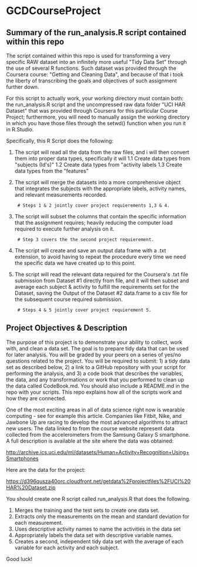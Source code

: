 GCDCourseProject
================
## Summary of the run_analysis.R script contained within this repo
The script contained within this repo is used for transforming a very specific RAW dataset into an infinitely more useful "Tidy Data Set" through the use of several R functions. Such dataset was provided through the Coursera course: "Getting and Cleaning Data", and because of that i took the liberty of transcribing the goals and objectives of such assignment further down.

For this script to actually work, your working directory must contain both: the run_analysis.R script and the uncompressed raw data folder "UCI HAR Dataset" that was provided through Coursera for this particular Course Project; furthermore, you will need to manually assign the working directory in which you have those files through the setwd() function when you run it in R.Studio.

Specifically, this R Script does the following:
1. The script will read all the data from the raw files, and i will then convert them into proper data types, specifically it will
        1.1 Create data types from "subjects (Id's)"
        1.2 Create data types from "activity labels
        1.3 Create data types from the "features"
        
2. The script will merge the datasets into a more comprehensive object that integrates the subjects with the appropriate labels, activity names, and relevant measurements recorded.

        # Steps 1 & 2 jointly cover project requierements 1,3 & 4.
        
3. The script will subset the columns that contain the specific information that the assignment requires; heavily reducing the computer load required to execute further analysis on it.
        
        # Step 3 covers the the second project requierement.

4. The script will create and save an output data frame with a .txt extension, to avoid having to repeat the procedure every time we need the specific data we have created up to this point.

5. The script will read the relevant data required for the Coursera's .txt file submission from Dataset #1 directly from file, and it will then subset and average each subject & activity to fulfill the requirements set for the  Dataset, saving the Output of the Dataset #2 data.frame to a csv file for the subsequent course required submission.
        
        # Steps 4 & 5 jointly cover project requierement 5.


## Project Objectives & Description

The purpose of this project is to demonstrate your ability to collect, work with, and clean a data set. The goal is to prepare tidy data that can be used for later analysis. You will be graded by your peers on a series of yes/no questions related to the project. You will be required to submit: 1) a tidy data set as described below, 2) a link to a GitHub repository with your script for performing the analysis, and 3) a code book that describes the variables, the data, and any transformations or work that you performed to clean up the data called CodeBook.md. You should also include a README.md in the repo with your scripts. This repo explains how all of the scripts work and how they are connected.  

One of the most exciting areas in all of data science right now is wearable computing - see for example this article. Companies like Fitbit, Nike, and Jawbone Up are racing to develop the most advanced algorithms to attract new users. The data linked to from the course website represent data collected from the accelerometers from the Samsung Galaxy S smartphone. A full description is available at the site where the data was obtained: 

http://archive.ics.uci.edu/ml/datasets/Human+Activity+Recognition+Using+Smartphones 

Here are the data for the project: 

https://d396qusza40orc.cloudfront.net/getdata%2Fprojectfiles%2FUCI%20HAR%20Dataset.zip 

You should create one R script called run_analysis.R that does the following.

1. Merges the training and the test sets to create one data set.
2. Extracts only the measurements on the mean and standard deviation for                    each measurement. 
3. Uses descriptive activity names to name the activities in the data set
4. Appropriately labels the data set with descriptive variable names. 
5. Creates a second, independent tidy data set with the average of each variable for each activity and each subject. 

Good luck!
